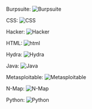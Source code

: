 Burpsuite:
![Burpsuite](https://github.com/user-attachments/assets/2c7263ee-131f-4781-86bc-197d36e259db)
 
CSS:
![CSS](https://github.com/user-attachments/assets/da32982c-e1af-44ea-a281-d03dcbb45013)

Hacker:
![Hacker](https://github.com/user-attachments/assets/bc734315-c3a3-4bcb-9870-b5707b1c6cff)

HTML:
![html](https://github.com/user-attachments/assets/e97d9f83-765a-454a-9ebd-9dec6594bbae)

Hydra:
![Hydra](https://github.com/user-attachments/assets/4553db87-81a9-4d01-9892-679a353af2a2)

Java:
![Java](https://github.com/user-attachments/assets/0612cd21-fac0-40a3-a4ca-00ea283a9599)

Metasploitable:
![Metasploitable](https://github.com/user-attachments/assets/6a008863-6232-42b3-aaa2-800310332b1e)

N-Map:
![N-Map](https://github.com/user-attachments/assets/c19717c1-dc86-46ea-bddf-5a2347401efd)

Python:
![Python](https://github.com/user-attachments/assets/fddd3392-87e1-4c44-b59b-f7846e2ea956)
